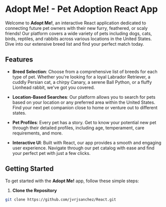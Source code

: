 # Adopt Me! - Pet Adoption React App

Welcome to **Adopt Me!**, an interactive React application dedicated to connecting future pet owners with their new furry, feathered, or scaly friends! Our platform covers a wide variety of pets including dogs, cats, birds, reptiles, and rabbits across various locations in the United States. Dive into our extensive breed list and find your perfect match today.

## Features

- **Breed Selection**: Choose from a comprehensive list of breeds for each type of pet. Whether you're looking for a loyal Labrador Retriever, a cuddly Persian cat, a chirpy Canary, a serene Ball Python, or a fluffy Lionhead rabbit, we've got you covered.

- **Location-Based Searches**: Our platform allows you to search for pets based on your location or any preferred area within the United States. Find your next pet companion close to home or venture out to different states.

- **Pet Profiles**: Every pet has a story. Get to know your potential new pet through their detailed profiles, including age, temperament, care requirements, and more.

- **Interactive UI**: Built with React, our app provides a smooth and engaging user experience. Navigate through our pet catalog with ease and find your perfect pet with just a few clicks.

## Getting Started

To get started with the **Adopt Me!** app, follow these simple steps:

1. **Clone the Repository**

```bash
git clone https://github.com/jvrjsanchez/React.git
